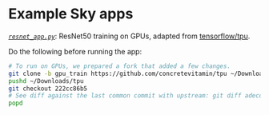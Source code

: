 # Example Sky apps

*[`resnet_app.py`](./resnet_app.py)*: ResNet50 training on GPUs, adapted from [tensorflow/tpu](https://github.com/tensorflow/tpu).

Do the following before running the app:
```bash
# To run on GPUs, we prepared a fork that added a few changes.
git clone -b gpu_train https://github.com/concretevitamin/tpu ~/Downloads/tpu
pushd ~/Downloads/tpu
git checkout 222cc86b5
# See diff against the last common commit with upstream: git diff adecd6
popd
```
